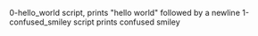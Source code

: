 0-hello_world script, prints "hello world" followed by a newline
1-confused_smiley script prints confused smiley
